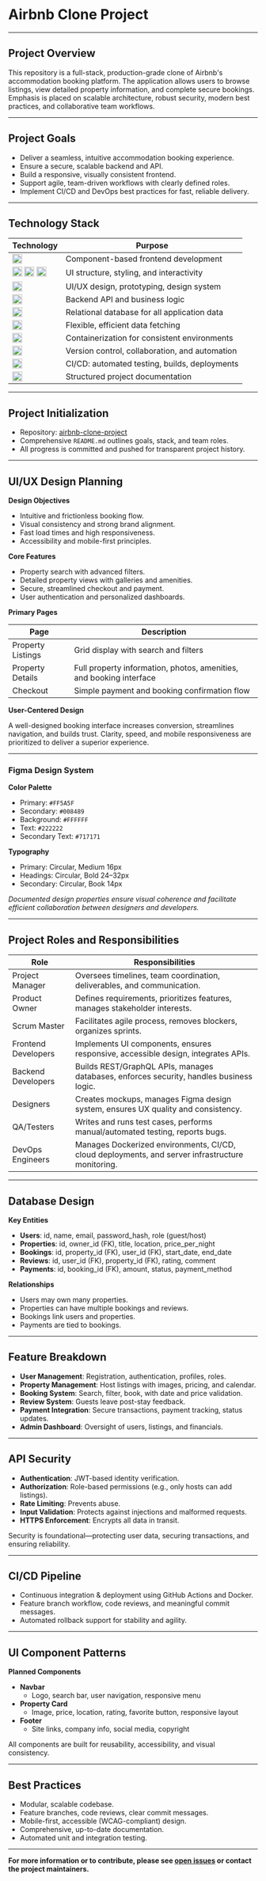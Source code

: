 # Airbnb Clone Project

---

## Project Overview

This repository is a full-stack, production-grade clone of Airbnb's accommodation booking platform. The application allows users to browse listings, view detailed property information, and complete secure bookings. Emphasis is placed on scalable architecture, robust security, modern best practices, and collaborative team workflows.

---

## Project Goals

- Deliver a seamless, intuitive accommodation booking experience.
- Ensure a secure, scalable backend and API.
- Build a responsive, visually consistent frontend.
- Support agile, team-driven workflows with clearly defined roles.
- Implement CI/CD and DevOps best practices for fast, reliable delivery.

---

## Technology Stack

| Technology         | Purpose                                                    |
|--------------------|-----------------------------------------------------------|
| <img src="https://img.shields.io/badge/React-20232A?logo=react&logoColor=61DAFB" alt="React" height="20"/>         | Component-based frontend development                       |
| <img src="https://img.shields.io/badge/HTML5-E34F26?logo=html5&logoColor=fff" alt="HTML5" height="20"/> <img src="https://img.shields.io/badge/CSS3-1572B6?logo=css3&logoColor=fff" alt="CSS3" height="20"/> <img src="https://img.shields.io/badge/JavaScript-F7DF1E?logo=javascript&logoColor=000" alt="JS" height="20"/> | UI structure, styling, and interactivity   |
| <img src="https://img.shields.io/badge/Figma-F24E1E?logo=figma&logoColor=fff" alt="Figma" height="20"/>            | UI/UX design, prototyping, design system                   |
| <img src="https://img.shields.io/badge/Django-092E20?logo=django&logoColor=fff" alt="Django" height="20"/>         | Backend API and business logic                             |
| <img src="https://img.shields.io/badge/MySQL-4479A1?logo=mysql&logoColor=fff" alt="MySQL" height="20"/>            | Relational database for all application data               |
| <img src="https://img.shields.io/badge/GraphQL-E10098?logo=graphql&logoColor=fff" alt="GraphQL" height="20"/>      | Flexible, efficient data fetching                          |
| <img src="https://img.shields.io/badge/Docker-2496ED?logo=docker&logoColor=fff" alt="Docker" height="20"/>         | Containerization for consistent environments               |
| <img src="https://img.shields.io/badge/GitHub-181717?logo=github&logoColor=fff" alt="GitHub" height="20"/>         | Version control, collaboration, and automation             |
| <img src="https://img.shields.io/badge/GitHub_Actions-2088FF?logo=githubactions&logoColor=fff" alt="GitHub Actions" height="20"/> | CI/CD: automated testing, builds, deployments    |
| <img src="https://img.shields.io/badge/Markdown-000000?logo=markdown&logoColor=fff" alt="Markdown" height="20"/>   | Structured project documentation                           |

---

## Project Initialization

- Repository: [airbnb-clone-project](https://github.com/airbnb-clone-project)
- Comprehensive `README.md` outlines goals, stack, and team roles.
- All progress is committed and pushed for transparent project history.

---

## UI/UX Design Planning

**Design Objectives**
- Intuitive and frictionless booking flow.
- Visual consistency and strong brand alignment.
- Fast load times and high responsiveness.
- Accessibility and mobile-first principles.

**Core Features**
- Property search with advanced filters.
- Detailed property views with galleries and amenities.
- Secure, streamlined checkout and payment.
- User authentication and personalized dashboards.

**Primary Pages**

| Page                      | Description                                                         |
|---------------------------|---------------------------------------------------------------------|
| Property Listings         | Grid display with search and filters                                |
| Property Details          | Full property information, photos, amenities, and booking interface |
| Checkout                  | Simple payment and booking confirmation flow                        |

**User-Centered Design**

A well-designed booking interface increases conversion, streamlines navigation, and builds trust. Clarity, speed, and mobile responsiveness are prioritized to deliver a superior experience.

---

### Figma Design System

**Color Palette**
- Primary: `#FF5A5F`
- Secondary: `#008489`
- Background: `#FFFFFF`
- Text: `#222222`
- Secondary Text: `#717171`

**Typography**
- Primary: Circular, Medium 16px
- Headings: Circular, Bold 24–32px
- Secondary: Circular, Book 14px

*Documented design properties ensure visual coherence and facilitate efficient collaboration between designers and developers.*

---

## Project Roles and Responsibilities

| Role                  | Responsibilities                                                                                  |
|-----------------------|--------------------------------------------------------------------------------------------------|
| Project Manager       | Oversees timelines, team coordination, deliverables, and communication.                          |
| Product Owner         | Defines requirements, prioritizes features, manages stakeholder interests.                       |
| Scrum Master          | Facilitates agile process, removes blockers, organizes sprints.                                  |
| Frontend Developers   | Implements UI components, ensures responsive, accessible design, integrates APIs.                |
| Backend Developers    | Builds REST/GraphQL APIs, manages databases, enforces security, handles business logic.          |
| Designers             | Creates mockups, manages Figma design system, ensures UX quality and consistency.                |
| QA/Testers            | Writes and runs test cases, performs manual/automated testing, reports bugs.                     |
| DevOps Engineers      | Manages Dockerized environments, CI/CD, cloud deployments, and server infrastructure monitoring. |

---

## Database Design

**Key Entities**

- **Users**: id, name, email, password_hash, role (guest/host)
- **Properties**: id, owner_id (FK), title, location, price_per_night
- **Bookings**: id, property_id (FK), user_id (FK), start_date, end_date
- **Reviews**: id, user_id (FK), property_id (FK), rating, comment
- **Payments**: id, booking_id (FK), amount, status, payment_method

**Relationships**

- Users may own many properties.
- Properties can have multiple bookings and reviews.
- Bookings link users and properties.
- Payments are tied to bookings.

---

## Feature Breakdown

- **User Management**: Registration, authentication, profiles, roles.
- **Property Management**: Host listings with images, pricing, and calendar.
- **Booking System**: Search, filter, book, with date and price validation.
- **Review System**: Guests leave post-stay feedback.
- **Payment Integration**: Secure transactions, payment tracking, status updates.
- **Admin Dashboard**: Oversight of users, listings, and financials.

---

## API Security

- **Authentication**: JWT-based identity verification.
- **Authorization**: Role-based permissions (e.g., only hosts can add listings).
- **Rate Limiting**: Prevents abuse.
- **Input Validation**: Protects against injections and malformed requests.
- **HTTPS Enforcement**: Encrypts all data in transit.

Security is foundational—protecting user data, securing transactions, and ensuring reliability.

---

## CI/CD Pipeline

- Continuous integration & deployment using GitHub Actions and Docker.
- Feature branch workflow, code reviews, and meaningful commit messages.
- Automated rollback support for stability and agility.

---

## UI Component Patterns

**Planned Components**

- **Navbar**
  - Logo, search bar, user navigation, responsive menu
- **Property Card**
  - Image, price, location, rating, favorite button, responsive layout
- **Footer**
  - Site links, company info, social media, copyright

All components are built for reusability, accessibility, and visual consistency.

---

## Best Practices

- Modular, scalable codebase.
- Feature branches, code reviews, clear commit messages.
- Mobile-first, accessible (WCAG-compliant) design.
- Comprehensive, up-to-date documentation.
- Automated unit and integration testing.

---

**For more information or to contribute, please see [open issues](https://github.com/airbnb-clone-project/issues) or contact the project maintainers.**
